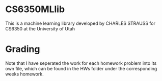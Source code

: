 # CS6350MLlib
This is a machine learning library developed by CHARLES STRAUSS for CS6350 at the University of Utah

# Grading

Note that I have seperated the work for each homework problem into its own file, which can be found in the HWs folder under the corresponding weeks homework.
